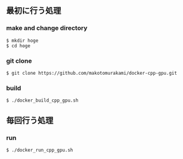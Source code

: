## 最初に行う処理

### make and change directory
`$ mkdir hoge`  
`$ cd hoge`

### git clone
`$ git clone https://github.com/makotomurakami/docker-cpp-gpu.git`

### build
`$ ./docker_build_cpp_gpu.sh`

## 毎回行う処理

### run
`$ ./docker_run_cpp_gpu.sh`
